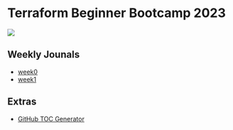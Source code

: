 # Terraform Beginner Bootcamp 2023

![](https://user-images.githubusercontent.com/7776/268042721-ab015431-2d14-4910-aa37-be4807b2b905.png)


## Weekly Jounals
- [week0](https://github.com/krunalijain/terraform-beginner-bootcamp-2023/blob/20-create-toc-readme/journal/week0.md)
- [week1](https://github.com/krunalijain/terraform-beginner-bootcamp-2023/blob/20-create-toc-readme/journal/week1.md)

## Extras
- [GitHub TOC Generator](https://ecotrust-canada.github.io/markdown-toc/)
